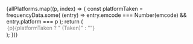 {allPlatforms.map((p, index) => {
  const platformTaken = frequencyData.some(
    (entry) => entry.emcode === Number(emcode) && entry.platform === p
  );
  return (
    <option
      key={index}
      value={p}
      disabled={platformTaken}
    >
      {p}{platformTaken ? " (Taken)" : ""}
    </option>
  );
})}
